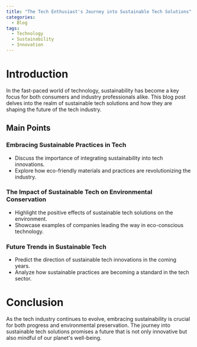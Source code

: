 ```yaml
---
title: "The Tech Enthusiast's Journey into Sustainable Tech Solutions"
categories:
  - Blog
tags:
  - Technology
  - Sustainability
  - Innovation
---
```


# Introduction
In the fast-paced world of technology, sustainability has become a key focus for both consumers and industry professionals alike. This blog post delves into the realm of sustainable tech solutions and how they are shaping the future of the tech industry.

## Main Points
### Embracing Sustainable Practices in Tech
- Discuss the importance of integrating sustainability into tech innovations.
- Explore how eco-friendly materials and practices are revolutionizing the industry.

### The Impact of Sustainable Tech on Environmental Conservation
- Highlight the positive effects of sustainable tech solutions on the environment.
- Showcase examples of companies leading the way in eco-conscious technology.

### Future Trends in Sustainable Tech
- Predict the direction of sustainable tech innovations in the coming years.
- Analyze how sustainable practices are becoming a standard in the tech sector.

# Conclusion
As the tech industry continues to evolve, embracing sustainability is crucial for both progress and environmental preservation. The journey into sustainable tech solutions promises a future that is not only innovative but also mindful of our planet's well-being.